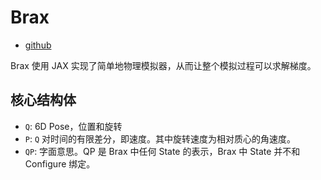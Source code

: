 # Brax
- [github](https://github.com/google/brax)

Brax 使用 JAX 实现了简单地物理模拟器，从而让整个模拟过程可以求解梯度。

## 核心结构体
- `Q`: 6D Pose，位置和旋转
- `P`: `Q` 对时间的有限差分，即速度。其中旋转速度为相对质心的角速度。
- `QP`: 字面意思。QP 是 Brax 中任何 State 的表示，Brax 中 State 并不和 Configure 绑定。
